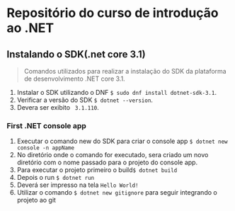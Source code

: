 # Repositório do curso de introdução ao .NET

## Instalando o SDK(.net core 3.1)
> Comandos utilizados para realizar a instalação do SDK da plataforma de desenvolvimento .NET core 3.1.

1. Instalar o SDK utilizando o DNF ```$ sudo dnf install dotnet-sdk-3.1```.
2. Verificar a versão do SDK ```$ dotnet --version```.
3. Devera ser exibito ``` 3.1.110```.

### First .NET console app 

1. Executar o comando new do SDK para criar o console app ```$ dotnet new console -n appName```
2. No diretório onde o comando for executado, sera criado um novo diretório com o nome passado para o projeto do console app.
3. Para executar o projeto primeiro o build```$ dotnet build``` 
4. Depois o run ```$ dotnet run```
5. Deverá ser impresso na tela ```Hello World!```
6. Utilizar o comando ```$ dotnet new gitignore``` para seguir integrando o projeto ao git

